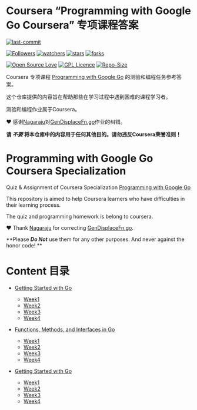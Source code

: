 # Coursera “Programming with Google Go Coursera” 专项课程答案

[![last-commit](https://img.shields.io/github/last-commit/HollowMan6/Programming-with-Google-Go-Coursera-Specialization)](../../graphs/commit-activity)

[![Followers](https://img.shields.io/github/followers/HollowMan6?style=social)](https://github.com/HollowMan6?tab=followers)
[![watchers](https://img.shields.io/github/watchers/HollowMan6/Programming-with-Google-Go-Coursera-Specialization?style=social)](../../watchers)
[![stars](https://img.shields.io/github/stars/HollowMan6/Programming-with-Google-Go-Coursera-Specialization?style=social)](../../stargazers)
[![forks](https://img.shields.io/github/forks/HollowMan6/Programming-with-Google-Go-Coursera-Specialization?style=social)](../../network/members)

[![Open Source Love](https://badges.frapsoft.com/os/v1/open-source.svg?v=103)](https://hollowman6.github.io/fund.html)
[![GPL Licence](https://badges.frapsoft.com/os/gpl/gpl.svg?v=103)](https://opensource.org/licenses/GPL-3.0/)
[![Repo-Size](https://img.shields.io/github/repo-size/HollowMan6/Programming-with-Google-Go-Coursera-Specialization.svg)](../../archive/master.zip)

Coursera 专项课程 [Programming with Google Go](https://www.coursera.org/specializations/google-golang) 的测验和编程任务参考答案。

这个仓库提供的内容旨在帮助那些在学习过程中遇到困难的课程学习者。

测验和编程作业属于Coursera。

❤ 感谢[Nagaraju](https://github.com/Nagaraju786)对[GenDisplaceFn.go](2.%20Functions,%20Methods,%20and%20Interfaces%20in%20Go/Week2/GenDisplaceFn.go)作业的纠错。

**请 ***不要*** 将本仓库中的内容用于任何其他目的。请勿违反Coursera荣誉准则！**

# Programming with Google Go Coursera Specialization

Quiz &amp; Assignment of Coursera Specialization [Programming with Google Go](https://www.coursera.org/specializations/google-golang)

This repository is aimed to help Coursera learners who have difficulties in their learning process.  

The quiz and programming homework is belong to coursera.

❤ Thank [Nagaraju](https://github.com/Nagaraju786) for correcting [GenDisplaceFn.go](2.%20Functions,%20Methods,%20and%20Interfaces%20in%20Go/Week2/GenDisplaceFn.go).

**Please ***Do Not*** use them for any other purposes. And never against the honor code! **

# Content 目录

* [Getting Started with Go](./1.%20Getting%20Started%20with%20Go)
  * [Week1](./1.%20Getting%20Started%20with%20Go/Week1)
  * [Week2](./1.%20Getting%20Started%20with%20Go/Week2)
  * [Week3](./1.%20Getting%20Started%20with%20Go/Week3)
  * [Week4](./1.%20Getting%20Started%20with%20Go/Week4)

* [Functions, Methods, and Interfaces in Go](./2.%20Functions,%20Methods,%20and%20Interfaces%20in%20Go)
  * [Week1](./2.%20Functions,%20Methods,%20and%20Interfaces%20in%20Go/Week1)
  * [Week2](./2.%20Functions,%20Methods,%20and%20Interfaces%20in%20Go/Week2)
  * [Week3](./2.%20Functions,%20Methods,%20and%20Interfaces%20in%20Go/Week3)
  * [Week4](./2.%20Functions,%20Methods,%20and%20Interfaces%20in%20Go/Week4)

* [Getting Started with Go](./3.%20Concurrency%20in%20Go)
  * [Week1](./3.%20Concurrency%20in%20Go/Week1)
  * [Week2](./3.%20Concurrency%20in%20Go/Week2)
  * [Week3](./3.%20Concurrency%20in%20Go/Week3)
  * [Week4](./3.%20Concurrency%20in%20Go/Week4)
